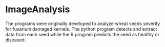 # ImageAnalysis
The programs were originally developed to analyze wheat seeds severity for fusarium damaged kernels. The python program detects and extract data from each seed while the R program predicts the seed as healthy or diseased.
